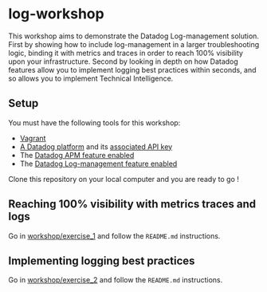 # log-workshop

This workshop aims to demonstrate the Datadog Log-management solution. 
First by showing how to include log-management in a larger troubleshooting logic, binding it with metrics and traces in order to reach 100% visibility upon your infrastructure. 
Second by looking in depth on how Datadog features allow you to implement logging best practices within seconds, and so allows you to implement Technical Intelligence.

## Setup

You must have the following tools for this workshop:

* [Vagrant][1]
* [A Datadog platform][2] and its [associated API key][3]
* The [Datadog APM feature enabled][9]
* The [Datadog Log-management feature enabled][8]

Clone this repository on your local computer and you are ready to go !

## Reaching 100% visibility with metrics traces and logs

Go in [workshop/exercise_1](/workshop/exercise_1) and follow the `README.md` instructions.

## Implementing logging best practices

Go in [workshop/exercise_2](/workshop/exercise_2) and follow the `README.md` instructions.

[1]: https://www.vagrantup.com/downloads.html
[2]: https://app.datadoghq.com/
[3]: https://app.datadoghq.com/account/settings#api
[5]: https://docs.datadoghq.com/logs/log_collection/
[6]: https://app.datadoghq.com/logs
[7]: https://docs.datadoghq.com/logs/processing/
[8]: https://app.datadoghq.com/logs
[9]: https://app.datadoghq.com/apm/